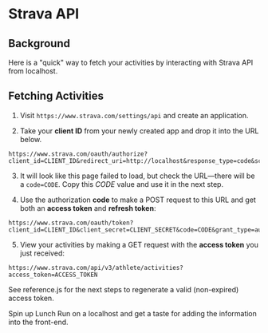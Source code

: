# Strava API

## Background

Here is a "quick" way to fetch your activities by interacting with Strava API from localhost.

## Fetching Activities

1. Visit `https://www.strava.com/settings/api` and create an application.

2. Take your **client ID** from your newly created app and drop it into the URL below.

```
https://www.strava.com/oauth/authorize?client_id=CLIENT_ID&redirect_uri=http://localhost&response_type=code&scope=activity:read_all
```

3. It will look like this page failed to load, but check the URL—there will be a `code=CODE`. Copy this _CODE_ value and use it in the next step.

4. Use the authorization **code** to make a POST request to this URL and get both an **access token** and **refresh token**:

```
https://www.strava.com/oauth/token?client_id=CLIENT_ID&client_secret=CLIENT_SECRET&code=CODE&grant_type=authorization_code
```

5. View your activities by making a GET request with the **access token** you just received:

```
https://www.strava.com/api/v3/athlete/activities?access_token=ACCESS_TOKEN
```

See reference.js for the next steps to regenerate a valid (non-expired) access token.

Spin up Lunch Run on a localhost and get a taste for adding the information into the front-end.
